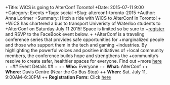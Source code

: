+Title: WiCS is going to AlterConf Toronto! 
+Date: 2015-07-11 9:00
+Category: Events
+Tags: social
+Slug: alterconf-toronto-2015
+Author: Anna Lorimer 
+Summary: Hitch a ride with WiCS to AlterConf in Toronto!
+
+WiCS has chartered a bus to transport Univeristy of Waterloo students to
+AlterConf on Saturday July 11 2015! Space is limited so be sure to
+[register](https://goo.gl/86ILSn) and RSVP to the FaceBook event below.
+
+AlterConf is a traveling conference series that provides safe opportunities for
+marginalized people and those who support them in the tech and gaming
+industries. By highlighting the powerful voices and positive initiatives of
+local community members, the conference builds hope and strengthens the
+community’s resolve to create safer, healthier spaces for everyone. Find out
+more [here](http://www.alterconf.com)
+
+## Event Details ##
+
++ **Who:** Everyone
++ **What:** AlterConf
++ **Where:** Davis Centre (Near the Go Bus Stop)
++ **When:** Sat. July 11, 9:00AM&ndash;6:30PM
++ **Registration Form:** Click [here](https://docs.google.com/forms/d/1niVmM4MA5WmOPRvVKHj1-VoLzpbehUxEOhKIcIml6JY/viewform)
